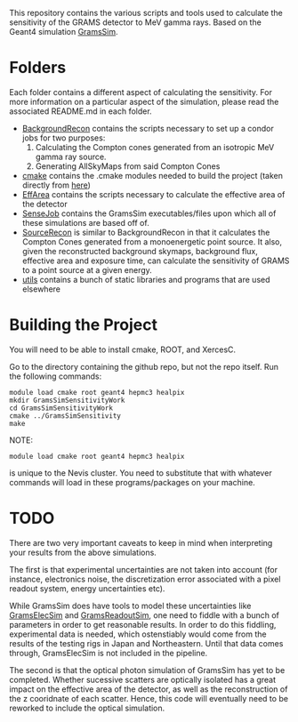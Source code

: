  This repository contains the various scripts and tools used to calculate the sensitivity of the GRAMS detector to MeV gamma rays. Based on the Geant4 simulation [GramsSim](https://github.com/wgseligman/GramsSim).

# Folders
Each folder contains a different aspect of calculating the sensitivity. For more information on a particular aspect of the simulation, please read the associated README.md in each folder.
* [BackgroundRecon](BackgroundRecon/README.md) contains the scripts necessary to set up a condor jobs for two purposes:
    1. Calculating the Compton cones generated from an isotropic MeV gamma ray source.
    2. Generating AllSkyMaps from said Compton Cones
* [cmake](cmake/README.md) contains the .cmake modules needed to build the project (taken directly from [here](https://github.com/wgseligman/GramsSim/tree/master/cmake))
* [EffArea](EffArea/README.md) contains the scripts necessary to calculate the effective area of the detector
* [SenseJob](SenseJob/README.md) contains the GramsSim executables/files upon which all of these simulations are based off of.
* [SourceRecon](SourceRecon/README.md) is similar to BackgroundRecon in that it calculates the Compton Cones generated from a monoenergetic point source. It also, given the reconstructed background skymaps, background flux, effective area and exposure time, can calculate the sensitivity of GRAMS to a point source at a given energy.
* [utils](utils/README.md) contains a bunch of static libraries and programs that are used elsewhere

# Building the Project
You will need to be able to install cmake, ROOT, and XercesC.

Go to the directory containing the github repo, but not the repo itself. Run the following commands:

```
module load cmake root geant4 hepmc3 healpix
mkdir GramsSimSensitivityWork
cd GramsSimSensitivityWork
cmake ../GramsSimSensitivity
make
```

NOTE:
```
module load cmake root geant4 hepmc3 healpix
```
is unique to the Nevis cluster. You need to substitute that with whatever commands will load in these programs/packages on your machine.

# TODO
There are two very important caveats to keep in mind when interpreting your results from the above simulations.

The first is that experimental uncertainties are not taken into account (for instance, electronics noise, the discretization error associated with a pixel readout system, energy uncertainties etc).

While GramsSim does have tools to model these uncertainties like [GramsElecSim](https://github.com/wgseligman/GramsSim/tree/master/GramsElecSim) and [GramsReadoutSim](https://github.com/wgseligman/GramsSim/tree/master/GramsReadoutSim), one need to fiddle with a bunch of parameters in order to get reasonable results. In order to do this fiddling, experimental data is needed, which ostenstiably would come from the results of the testing rigs in Japan and Northeastern. Until that data comes through, GramsElecSim is not included in the pipeline.

The second is that the optical photon simulation of GramsSim has yet to be completed. Whether sucessive scatters are optically isolated has a great impact on the effective area of the detector, as well as the reconstruction of the z cooridnate of each scatter. Hence, this code will eventually need to be reworked to include the optical simulation.
